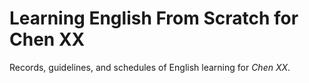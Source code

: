 # Learning English From Scratch for Chen XX

<!-- > 11:37, 11/1/17. -->

Records, guidelines, and schedules of English learning for *Chen XX*.
